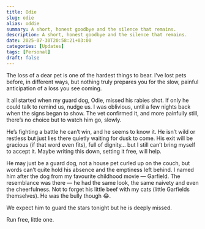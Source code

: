 ```yaml
---
title: Odie
slug: odie
alias: oddie
summary: A short, honest goodbye and the silence that remains.
description: A short, honest goodbye and the silence that remains.
date: 2025-07-30T20:58:21+03:00
categories: [Updates]
tags: [Personal]
draft: false
---
```


The loss of a dear pet is one of the hardest things to bear.
I’ve lost pets before, in different ways, but nothing truly prepares you for the slow, painful anticipation of a loss you see coming.

It all started when my guard dog, Odie, missed his rabies shot.
If only he could talk to remind us, nudge us.
I was oblivious, until a few nights back when the signs began to show.
The vet confirmed it, and more painfully still, there’s no choice but to watch him go, slowly.

He’s fighting a battle he can’t win, and he seems to know it.
He isn’t wild or restless but just lies there quietly waiting for dusk to come.
His exit will be gracious (if that word even fits), full of dignity… but I still can’t bring myself to accept it.
Maybe writing this down, setting it free, will help.

He may just be a guard dog, not a house pet curled up on the couch, but words can’t quite hold his absence and the emptiness left behind.
I named him after the dog from my favourite childhood movie — Garfield.
The resemblance was there — he had the same look, the same naivety and even the cheerfulness.
Not to forget his little beef with my cats (little Garfields themselves).
He was the bully though 😂.

We expect him to guard the stars tonight but he is deeply missed.

Run free, little one. 

